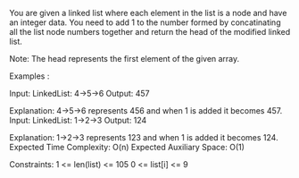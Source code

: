 You are given a linked list where each element in the list is a node and have an integer data. You need to add 1 to the number formed by concatinating all the list node numbers together and return the head of the modified linked list. 

Note: The head represents the first element of the given array.

Examples :

Input: LinkedList: 4->5->6
Output: 457

Explanation: 4->5->6 represents 456 and when 1 is added it becomes 457. 
Input: LinkedList: 1->2->3
Output: 124
 
Explanation:  1->2->3 represents 123 and when 1 is added it becomes 124. 
Expected Time Complexity: O(n)
Expected Auxiliary Space: O(1)

Constraints:
1 <= len(list) <= 105
0 <= list[i] <= 9
